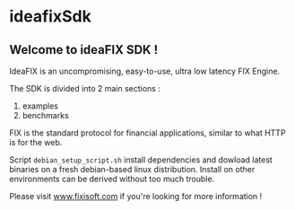 # ideafixSdk

## Welcome to ideaFIX SDK !

IdeaFIX is an uncompromising, easy-to-use, ultra low latency FIX Engine.

The SDK is divided into 2 main sections :

1. examples
2. benchmarks

FIX is the standard protocol for financial applications, similar to what HTTP is for the web.

Script ```debian_setup_script.sh``` install dependencies and dowload latest binaries 
on a fresh debian-based linux distribution. Install on other environments can be derived without 
too much trouble. 

Please visit www.fixisoft.com if you're looking for more information !
